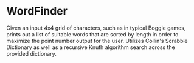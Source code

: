# WordFinder

Given an input 4x4 grid of characters, such as in typical Boggle games, prints out a list of suitable words that are sorted by length in order to maximize the point number output for the user. Utilizes Collin's Scrabble Dictionary as well as a recursive Knuth algorithm search across the provided dictionary.
